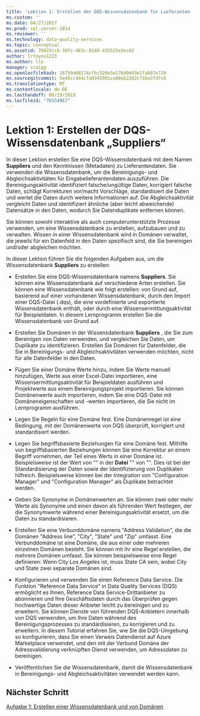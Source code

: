 ```yaml
---
title: 'Lektion 1: Erstellen der DQS-Wissensdatenbank für Lieferanten | Microsoft-Dokumentation'
ms.custom: ''
ms.date: 04/27/2017
ms.prod: sql-server-2014
ms.reviewer: ''
ms.technology: data-quality-services
ms.topic: conceptual
ms.assetid: 78825ccb-30fc-463c-8140-435532e2ecd2
author: lrtoyou1223
ms.author: lle
manager: craigg
ms.openlocfilehash: 26759a68274cfbc520e5e176d0dd3e1fab07e720
ms.sourcegitcommit: 5e45cc444cfa0345901ca00ab2262c71ba3fd7c6
ms.translationtype: MT
ms.contentlocale: de-DE
ms.lasthandoff: 08/29/2019
ms.locfileid: "70154967"
---
```

# <a name="lesson-1-creating-the-suppliers-dqs-knowledge-base"></a>Lektion 1: Erstellen der DQS-Wissensdatenbank „Suppliers“
  In dieser Lektion erstellen Sie eine DQS-Wissensdatenbank mit dem Namen **Suppliers** und den Kenntnissen (Metadaten) zu Lieferantendaten. Sie verwenden die Wissensdatenbank, um die Bereinigungs- und Abgleichsaktivitäten für Eingabelieferantendaten auszuführen. Die Bereinigungsaktivität identifiziert falsche/ungültige Daten, korrigiert falsche Daten, schlägt Korrekturen vor/macht Vorschläge, standardisiert die Daten und wertet die Daten durch weitere Informationen auf. Die Abgleichsaktivität vergleicht Daten und identifiziert ähnliche (aber leicht abweichende) Datensätze in den Daten, wodurch Sie Datenduplikate entfernen können.  
  
 Sie können sowohl interaktive als auch computerunterstützte Prozesse verwenden, um eine Wissensdatenbank zu erstellen, aufzubauen und zu verwalten. Wissen in einer Wissensdatenbank wird in Domänen verwaltet, die jeweils für ein Datenfeld in den Daten spezifisch sind, die Sie bereinigen und/oder abgleichen möchten.  
  
 In dieser Lektion führen Sie die folgenden Aufgaben aus, um die Wissensdatenbank **Suppliers** zu erstellen:  
  
-   Erstellen Sie eine DQS-Wissensdatenbank namens **Suppliers**. Sie können eine Wissensdatenbank auf verschiedene Arten erstellen. Sie können eine Wissensdatenbank wie folgt erstellen: von Grund auf, basierend auf einer vorhandenen Wissensdatenbank, durch den Import einer DQS-Datei (.dqs), die eine vordefinierte und exportierte Wissensdatenbank enthält, oder durch eine Wissensermittlungsaktivität für Beispieldaten. In diesem Lernprogramm erstellen Sie die Wissensdatenbank von Grund auf.  
  
-   Erstellen Sie Domänen in der Wissensdatenbank **Suppliers** , die Sie zum Bereinigen von Daten verwenden, und vergleichen Sie Daten, um Duplikate zu identifizieren. Erstellen Sie Domänen für Datenfelder, die Sie in Bereinigungs- und Abgleichsaktivitäten verwenden möchten, nicht für alle Datenfelder in den Daten.  
  
-   Fügen Sie einer Domäne Werte hinzu, indem Sie Werte manuell hinzufügen, Werte aus einer Excel-Datei importieren, eine Wissensermittlungsaktivität für Beispieldaten ausführen und Projektwerte aus einem Bereinigungsprojekt importieren. Sie können Domänenwerte auch importieren, indem Sie eine DQS-Datei mit Domäneneigenschaften und -werten importieren, die Sie nicht im Lernprogramm ausführen.  
  
-   Legen Sie Regeln für eine Domäne fest. Eine Domänenregel ist eine Bedingung, mit der Domänenwerte von DQS überprüft, korrigiert und standardisiert werden.  
  
-   Legen Sie begriffsbasierte Beziehungen für eine Domäne fest. Mithilfe von begriffsbasierten Beziehungen können Sie eine Korrektur an einem Begriff vornehmen, der Teil eines Werts in einer Domäne ist. Beispielsweise ist der Wert von "" in der **Datei** "" von "". Dies ist bei der Standardisierung der Daten sowie der Identifizierung von Duplikaten hilfreich. Beispielsweise können bei der Integration von "Configuration Manager" und "Configuration Manager" als Duplikate betrachtet werden.  
  
-   Geben Sie Synonyme in Domänenwerten an. Sie können zwei oder mehr Werte als Synonyme und einen davon als führenden Wert festlegen, der die Synonymwerte während einer Bereinigungsaktivität ersetzt, um die Daten zu standardisieren.  
  
-   Erstellen Sie eine Verbunddomäne namens "Address Validation", die die Domänen "Address line", "City", "State" und "Zip" umfasst. Eine Verbunddomäne ist eine Domäne, die aus einer oder mehreren einzelnen Domänen besteht. Sie können mit ihr eine Regel erstellen, die mehrere Domänen umfasst. Sie können beispielsweise eine Regel definieren: Wenn City Los Angeles ist, muss State CA sein, wobei City und State zwei separate Domänen sind.  
  
-   Konfigurieren und verwenden Sie einen Reference Data Service. Die Funktion "Reference Data Service" in Data Quality Services (DQS) ermöglicht es Ihnen, Reference Data Service-Drittanbieter zu abonnieren und Ihre Geschäftsdaten durch das Überprüfen gegen hochwertige Daten dieser Anbieter leicht zu bereinigen und zu erweitern. Sie können Dienste von führenden DQS-Anbietern innerhalb von DQS verwenden, um Ihre Daten während des Bereinigungsprozesses zu standardisieren, zu korrigieren und zu erweitern. In diesem Tutorial erfahren Sie, wie Sie die DQS-Umgebung so konfigurieren, dass Sie einen Verweis Datendienst auf Azure Marketplace verwendet, und den mit der Verbund Domäne der Adressvalidierung verknüpften Dienst verwenden, um Adressdaten zu bereinigen.  
  
-   Veröffentlichen Sie die Wissensdatenbank, damit die Wissensdatenbank in Bereinigungs- und Abgleichsaktivitäten verwendet werden kann.  
  
## <a name="next-step"></a>Nächster Schritt  
 [Aufgabe 1: Erstellen einer Wissensdatenbank und von Domänen](../../2014/tutorials/task-1-creating-a-knowledge-base-and-domains.md)  
  
  

